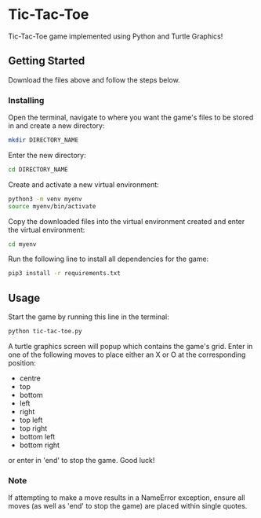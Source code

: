 # Tic-Tac-Toe

Tic-Tac-Toe game implemented using Python and Turtle Graphics!

## Getting Started

Download the files above and follow the steps below.

### Installing

Open the terminal, navigate to where you want the game's files to be stored in and create a new directory:

``` bash
mkdir DIRECTORY_NAME
```

Enter the new directory:

``` bash
cd DIRECTORY_NAME
```

Create and activate a new virtual environment:

``` bash
python3 -m venv myenv
source myenv/bin/activate
```

Copy the downloaded files into the virtual environment created and enter the virtual environment:

``` bash
cd myenv
```

Run the following line to install all dependencies for the game:

``` bash
pip3 install -r requirements.txt
```

## Usage

Start the game by running this line in the terminal:

``` bash
python tic-tac-toe.py
```

A turtle graphics screen will popup which contains the game's grid. Enter in one of the following moves to place either an X or O at the corresponding position:

* centre
* top
* bottom
* left
* right
* top left
* top right
* bottom left
* bottom right

or enter in 'end' to stop the game. Good luck!

### Note

If attempting to make a move results in a NameError exception, ensure all moves (as well as 'end' to stop the game) are placed within single quotes.
